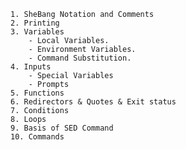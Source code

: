     1. SheBang Notation and Comments
    2. Printing
    3. Variables
        - Local Variables.
        - Environment Variables.
        - Command Substitution.
    4. Inputs
        - Special Variables
        - Prompts
    5. Functions
    6. Redirectors & Quotes & Exit status 
    7. Conditions
    8. Loops
    9. Basis of SED Command
    10. Commands